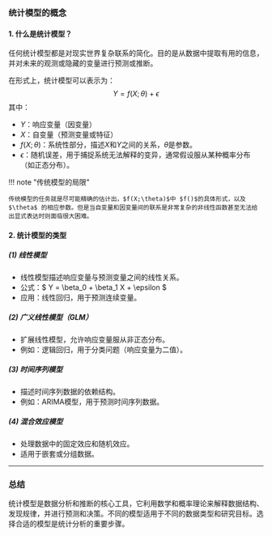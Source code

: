 ### **统计模型的概念**

#### **1. 什么是统计模型？**

任何统计模型都是对现实世界复杂联系的简化。目的是从数据中提取有用的信息，并对未来的观测或隐藏的变量进行预测或推断。

在形式上，统计模型可以表示为：
$$
Y = f(X; \theta) + \epsilon
$$
其中：

- $Y$：响应变量（因变量）
- $X$：自变量（预测变量或特征）
- $f(X; \theta)$：系统性部分，描述$X$和$Y$之间的关系，$\theta$是参数。
- $\epsilon$：随机误差，用于捕捉系统无法解释的变异，通常假设服从某种概率分布（如正态分布）。

!!! note "传统模型的局限"

    传统模型的任务就是尽可能精确的估计出，$f(X;\theta)$中 $f()$的具体形式，以及 $\theta$ 的相应参数。但是当自变量和因变量间的联系是非常复杂的非线性函数甚至无法给出显式表达时则面临很大困难。

#### **2. 统计模型的类型**

##### **(1) 线性模型**
- 线性模型描述响应变量与预测变量之间的线性关系。
- 公式：$ Y = \beta_0 + \beta_1 X + \epsilon $
- 应用：线性回归，用于预测连续变量。

##### **(2) 广义线性模型（GLM）**
- 扩展线性模型，允许响应变量服从非正态分布。
- 例如：逻辑回归，用于分类问题（响应变量为二值）。

##### **(3) 时间序列模型**
- 描述时间序列数据的依赖结构。
- 例如：ARIMA模型，用于预测时间序列数据。

##### **(4) 混合效应模型**
- 处理数据中的固定效应和随机效应。
- 适用于嵌套或分组数据。

---

### **总结**

统计模型是数据分析和推断的核心工具，它利用数学和概率理论来解释数据结构、发现规律，并进行预测和决策。不同的模型适用于不同的数据类型和研究目标。选择合适的模型是统计分析的重要步骤。